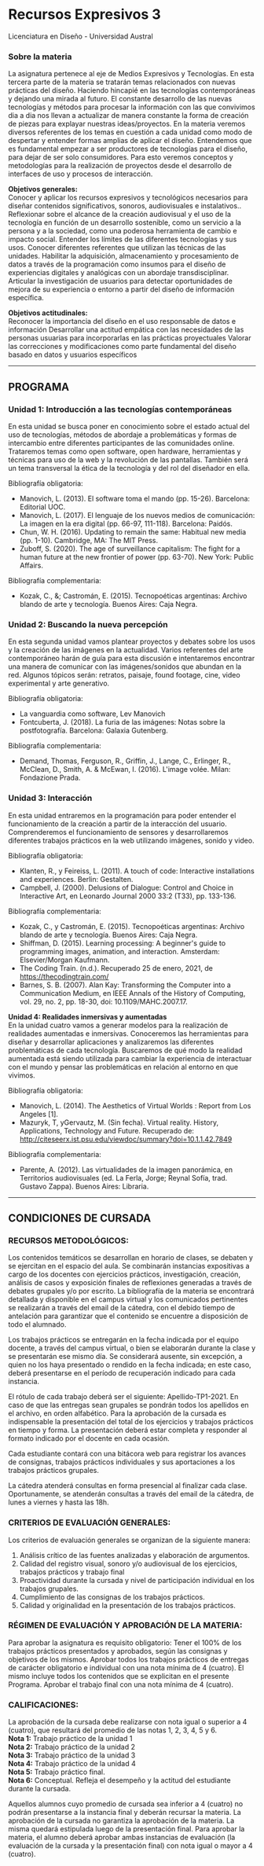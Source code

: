 # Recursos Expresivos 3

Licenciatura en Diseño - Universidad Austral 

### Sobre la materia  
La asignatura pertenece al eje de Medios Expresivos y Tecnologías. En esta tercera parte de la materia se tratarán temas relacionados con nuevas prácticas del diseño. Haciendo hincapié en las tecnologías contemporáneas y dejando una mirada al futuro. 
El constante desarrollo de las nuevas tecnologías y métodos para procesar la información con las que convivimos dia a dia nos llevan a actualizar de manera constante la forma de creación de piezas para explayar nuestras ideas/proyectos.
En la materia veremos diversos referentes de los temas en cuestión a cada unidad como modo de despertar y entender formas amplias de aplicar el diseño. Entendemos que es fundamental empezar a ser productores de tecnologías para el diseño, para dejar de ser solo consumidores. 
Para esto veremos conceptos y metodologías para la realización de proyectos desde el desarrollo de interfaces de uso y procesos de interacción.

**Objetivos generales:**  
Conocer y aplicar los recursos expresivos y tecnológicos necesarios para diseñar contenidos significativos, sonoros, audiovisuales e instalativos..         
Reflexionar sobre el alcance de la creación audiovisual y el uso de la tecnología en función de un desarrollo sostenible, como un servicio a la persona y a la sociedad, como una poderosa herramienta de cambio e impacto social. 
Entender los límites de las diferentes tecnologías y sus usos.
Conocer diferentes referentes que utilizan las técnicas de las unidades.
Habilitar la adquisición, almacenamiento  y procesamiento de datos a través de la programación como insumos para el diseño de experiencias digitales y analógicas con un abordaje transdisciplinar.
Articular la investigación de usuarios para detectar oportunidades de mejora de su experiencia o entorno a partir del diseño de información específica.

**Objetivos actitudinales:**  
Reconocer la importancia del diseño en el uso responsable de datos e información 
Desarrollar una actitud empática con las necesidades de las personas usuarias para incorporarlas en las prácticas proyectuales
Valorar las correcciones y modificaciones como parte fundamental del diseño basado en datos y usuarios específicos

---

## PROGRAMA

### Unidad 1: Introducción a las tecnologías contemporáneas  
En esta unidad se busca poner en conocimiento sobre el estado actual del uso de tecnologías, métodos de abordaje a problemáticas y formas de intercambio entre diferentes participantes de las comunidades online. Trataremos temas como open software, open hardware, herramientas y técnicas para uso de la web y la revolución de las pantallas. También será un tema transversal la ética de la tecnología y del rol del diseñador en ella.

Bibliografía obligatoria:
- Manovich, L. (2013). El software toma el mando (pp. 15-26). Barcelona: Editorial UOC.
- Manovich, L. (2017). El lenguaje de los nuevos medios de comunicación: La imagen en la era digital (pp. 66-97, 111-118). Barcelona: Paidós.
- Chun, W. H. (2016). Updating to remain the same: Habitual new media (pp. 1-10). Cambridge, MA: The MIT Press.
- Zuboff, S. (2020). The age of surveillance capitalism: The fight for a human future at the new frontier of power (pp. 63-70). New York: Public Affairs.

Bibliografía complementaria: 
- Kozak, C., &; Castromán, E. (2015). Tecnopoéticas argentinas: Archivo blando de arte y tecnología. Buenos Aires: Caja Negra.

### Unidad 2: Buscando la nueva percepción  
En esta segunda unidad vamos plantear proyectos y debates sobre los usos y la creación de las imágenes en la actualidad. Varios referentes del arte contemporáneo harán de guía para esta discusión e intentaremos encontrar una manera de comunicar con las imágenes/sonidos que abundan en la red. Algunos tópicos serán: retratos, paisaje, found footage, cine, video experimental y arte generativo.

Bibliografía obligatoria:
- La vanguardia como software, Lev Manovich
- Fontcuberta, J. (2018). La furia de las imágenes: Notas sobre la postfotografía. Barcelona: Galaxia Gutenberg.

Bibliografía complementaria: 
- Demand, Thomas, Ferguson, R., Griffin, J., Lange, C., Erlinger, R., McClean, D., Smith, A. & McEwan, I. (2016). L'image volée. Milan: Fondazione Prada.

### Unidad 3: Interacción  
En esta unidad entraremos en la programación para poder entender el funcionamiento de la creación a partir de la interacción del usuario. Comprenderemos el funcionamiento de sensores y desarrollaremos diferentes trabajos prácticos en la web utilizando imágenes, sonido y video.

Bibliografía obligatoria:
- Klanten, R., y Feireiss, L. (2011). A touch of code: Interactive installations and experiences. Berlin: Gestalten.
- Campbell, J. (2000). Delusions of Dialogue: Control and Choice in Interactive Art, en Leonardo Journal 2000 33:2 (T33), pp. 133-136.

Bibliografía complementaria: 
- Kozak, C., y Castromán, E. (2015). Tecnopoéticas argentinas: Archivo blando de arte y tecnología. Buenos Aires: Caja Negra.
- Shiffman, D. (2015). Learning processing: A beginner's guide to programming images, animation, and interaction. Amsterdam: Elsevier/Morgan Kaufmann.
- The Coding Train. (n.d.). Recuperado 25 de enero, 2021, de https://thecodingtrain.com/
- Barnes, S. B. (2007). Alan Kay: Transforming the Computer into a Communication Medium, en IEEE Annals of the History of Computing, vol. 29, no. 2, pp. 18-30, doi: 10.1109/MAHC.2007.17.

**Unidad 4: Realidades inmersivas y aumentadas**  
En la unidad cuatro vamos a generar modelos para la realización de realidades aumentadas e inmersivas. Conoceremos las herramientas para diseñar y desarrollar aplicaciones y analizaremos las diferentes problemáticas de cada tecnología. Buscaremos de qué modo la realidad aumentada está siendo utilizada para cambiar la experiencia de interactuar con el mundo y pensar las problemáticas en relación al entorno en que vivimos.

Bibliografía obligatoria:
- Manovich, L. (2014). The Aesthetics of Virtual Worlds : Report from Los Angeles [1].
- Mazuryk, T, yGervautz, M. (Sin fecha). Virtual reality. History, Applications, Technology and Future. Recuperado de: http://citeseerx.ist.psu.edu/viewdoc/summary?doi=10.1.1.42.7849

Bibliografía complementaria: 
- Parente, A. (2012). Las virtualidades de la imagen panorámica, en Territorios audiovisuales (ed. La Ferla, Jorge; Reynal Sofía, trad. Gustavo Zappa). Buenos Aires: Libraria.

---
## CONDICIONES DE CURSADA

### RECURSOS METODOLÓGICOS:  
Los contenidos temáticos se desarrollan en horario de clases, se debaten y se ejercitan en el espacio del aula. Se combinarán instancias expositivas a cargo de los docentes con ejercicios prácticos, investigación, creación, análisis de casos y exposición finales de reflexiones generadas a través de debates grupales y/o por escrito. La bibliografía de la materia se encontrará detallada y disponible en el campus virtual y los comunicados pertinentes se realizarán a través del email de la cátedra, con el debido tiempo de antelación para garantizar que el contenido se encuentre a disposición de todo el alumnado.

Los trabajos prácticos se entregarán en la fecha indicada por el equipo docente, a través del campus virtual, o bien se elaborarán durante la clase y se presentarán ese mismo día. Se considerará ausente, sin excepción, a quien no los haya presentado o rendido en la fecha indicada; en este caso, deberá presentarse en el período de recuperación indicado para cada instancia. 

El rótulo de cada trabajo deberá ser el siguiente: Apellido-TP1-2021. En caso de que las entregas sean grupales se pondrán todos los apellidos en el archivo, en orden alfabético. Para la aprobación de la cursada es indispensable la presentación del total de los ejercicios y trabajos prácticos en tiempo y forma. La presentación deberá estar completa y responder al formato indicado por el docente en cada ocasión. 

Cada estudiante contará con una bitácora web para registrar los avances de consignas, trabajos prácticos individuales y sus aportaciones a los trabajos prácticos grupales.

La cátedra atenderá consultas en forma presencial al finalizar cada clase. Oportunamente, se atenderán consultas a través del email de la cátedra, de lunes a viernes y hasta las 18h.

### CRITERIOS DE EVALUACIÓN GENERALES:  
Los criterios de evaluación generales se organizan de la siguiente manera: 

1. Análisis crítico de las fuentes analizadas y elaboración de argumentos.
2. Calidad del registro visual, sonoro y/o audiovisual de los ejercicios, trabajos prácticos y trabajo final
3. Proactividad durante la cursada y nivel de participación individual en los trabajos grupales.
4. Cumplimiento de las consignas de los trabajos prácticos.
5. Calidad y originalidad en la presentación de los trabajos prácticos.


### RÉGIMEN DE EVALUACIÓN Y APROBACIÓN DE LA MATERIA:  
Para aprobar la asignatura es requisito obligatorio: 
Tener el 100% de los trabajos prácticos presentados y aprobados, según las consignas y objetivos de los mismos. 
Aprobar todos los trabajos prácticos de entregas de carácter obligatorio e individual con una nota mínima de 4 (cuatro). El mismo incluye todos los contenidos que se explicitan en el presente Programa. 
Aprobar el trabajo final con una nota mínima de 4 (cuatro).

### CALIFICACIONES:  
La aprobación de la cursada debe realizarse con nota igual o superior a 4 (cuatro), que resultará del promedio de las notas 1, 2, 3, 4, 5 y 6.  
**Nota 1:** Trabajo práctico de la unidad 1  
**Nota 2:** Trabajo práctico de la unidad 2  
**Nota 3:** Trabajo práctico de la unidad 3    
**Nota 4:** Trabajo práctico de la unidad 4     
**Nota 5:** Trabajo práctico final.   
**Nota 6:** Conceptual. Refleja el desempeño y la actitud del estudiante durante la cursada.  

Aquellos alumnos cuyo promedio de cursada sea inferior a 4 (cuatro) no podrán presentarse a la instancia final y deberán recursar la materia. La aprobación de la cursada no garantiza la aprobación de la materia. La misma quedará estipulada luego de la presentación final. Para aprobar la materia, el alumno deberá aprobar ambas instancias de evaluación (la evaluación de la cursada y la presentación final) con nota igual o mayor a 4 (cuatro).
